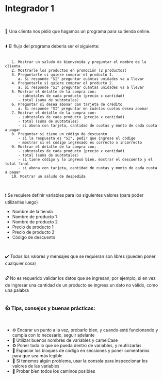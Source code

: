 # Integrador 1
<br/>

🛒 Una clienta nos pidió que hagamos un programa para su tienda online.
<br/>
<br/>

⬇️ El flujo del programa debería ser el siguiente:
<br/>
<br/>

```
   1. Mostrar un saludo de bienvenida y preguntar el nombre de la clienta
   2. Mostrarle los productos en promoción (2 productos)
   3. Preguntarle si quiere comprar el producto 1.
      a. Si responde "SI" preguntar cuántas unidades va a llevar
   4. Preguntarle si quiere comprar el producto 2.
      a. Si responde "SI" preguntar cuántas unidades va a llevar
   5. Mostrar el detalle de la compra con:
      - subtotales de cada producto (precio x cantidad) 
      - total (suma de subtotales)
   6. Preguntar si desea abonar con tarjeta de crédito
      a. Si responde "SI" preguntar en cuántas cuotas desea abonar  
   7. Mostrar el detalle de la compra con:
      - subtotales de cada producto (precio x cantidad) 
      - total (suma de subtotales)
      - si abona con tarjeta, cantidad de cuotas y monto de cada cuota a pagar
   8. Preguntar si tiene un código de descuento
      - si la respuesta es "SÍ", pedir que ingrese el código
      - mostrar si el código ingresado es correcto o incorrecto
   9. Mostrar el detalle de la compra con:
      - subtotales de cada producto (precio x cantidad) 
      - total (suma de subtotales)
      - si tiene código y lo ingresó bien, mostrar el descuento y el total final
      - si abona con tarjeta, cantidad de cuotas y monto de cada cuota a pagar
   10. Mostrar un saludo de despedida     
```

<br/>

❗  Se requiere definir variables para los siguientes valores (para poder utilizarlas luego)

   - Nombre de la tienda
   - Nombre de producto 1
   - Nombre de producto 2
   - Precio de producto 1
   - Precio de producto 2
   - Código de descuento
<br/>

✔️ Todos los valores y mensajes que se requieran son libres (pueden poner cualquier cosa)
<br/>
<br/>

🔓 No es requerido validar los datos que se ingresan, por ejemplo, si en vez de ingresar una cantidad de un producto se ingresa un dato no válido, como una palabra 
<br/>
<br/>

### 👍 Tips, consejos y buenas prácticas:
<br/>

   * ⚙️  Encarar un punto a la vez, probarlo bien, y cuando esté funcionando y cumpla con lo necesario, seguir adelante<br/>
   * 🐪  Utilizar buenos nombres de variables y camelCase<br/>
   * ♻️  Poner todo lo que se pueda dentro de variables, y reutilizarlas<br/>
   * 📝  Espaciar los bloques de código en secciones y poner comentarios para que sea más legible<br/>
   * 🔎  Si tenemos algún problema, usar la consola para inspeccionar los valores de las variables<br/>
   * 🔀  Probar bien todos los caminos posibles<br/>
